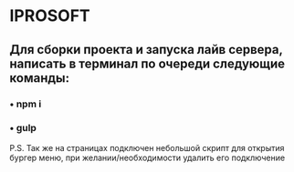 # IPROSOFT

## Для сборки проекта и запуска лайв сервера, написать в терминал по очереди следующие команды:
### • npm i
### • gulp

P.S. Так же на страницах подключен небольшой скрипт для открытия бургер меню, при желании/необходимости удалить его подключение
